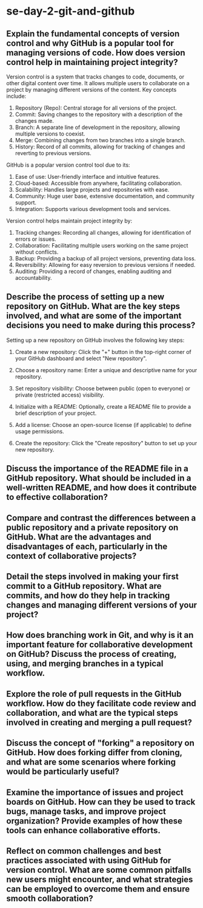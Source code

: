 # se-day-2-git-and-github
## Explain the fundamental concepts of version control and why GitHub is a popular tool for managing versions of code. How does version control help in maintaining project integrity?


Version control is a system that tracks changes to code, documents, or other digital content over time. It allows multiple users to collaborate on a project by managing different versions of the content. Key concepts include:

1. Repository (Repo): Central storage for all versions of the project.
2. Commit: Saving changes to the repository with a description of the changes made.
3. Branch: A separate line of development in the repository, allowing multiple versions to coexist.
4. Merge: Combining changes from two branches into a single branch.
5. History: Record of all commits, allowing for tracking of changes and reverting to previous versions.

GitHub is a popular version control tool due to its:

1. Ease of use: User-friendly interface and intuitive features.
2. Cloud-based: Accessible from anywhere, facilitating collaboration.
3. Scalability: Handles large projects and repositories with ease.
4. Community: Huge user base, extensive documentation, and community support.
5. Integration: Supports various development tools and services.

Version control helps maintain project integrity by:

1. Tracking changes:  Recording all changes, allowing for identification of errors or issues.
2. Collaboration: Facilitating multiple users working on the same project without conflicts.
3. Backup: Providing a backup of all project versions, preventing data loss.
4. Reversibility: Allowing for easy reversion to previous versions if needed.
5. Auditing: Providing a record of changes, enabling auditing and accountability.
## Describe the process of setting up a new repository on GitHub. What are the key steps involved, and what are some of the important decisions you need to make during this process?
Setting up a new repository on GitHub involves the following key steps:

1. Create a new repository: Click the "+" button in the top-right corner of your GitHub dashboard and select "New repository".

2. Choose a repository name: Enter a unique and descriptive name for your repository.

3. Set repository visibility:
Choose between public (open to everyone) or private (restricted access) visibility.

4. Initialize with a README: Optionally, create a README file to provide a brief description of your project.

5. Add a license: Choose an open-source license (if applicable) to define usage permissions.

6. Create the repository: Click the "Create repository" button to set up your new repository.
## Discuss the importance of the README file in a GitHub repository. What should be included in a well-written README, and how does it contribute to effective collaboration?

## Compare and contrast the differences between a public repository and a private repository on GitHub. What are the advantages and disadvantages of each, particularly in the context of collaborative projects?

## Detail the steps involved in making your first commit to a GitHub repository. What are commits, and how do they help in tracking changes and managing different versions of your project?

## How does branching work in Git, and why is it an important feature for collaborative development on GitHub? Discuss the process of creating, using, and merging branches in a typical workflow.

## Explore the role of pull requests in the GitHub workflow. How do they facilitate code review and collaboration, and what are the typical steps involved in creating and merging a pull request?

## Discuss the concept of "forking" a repository on GitHub. How does forking differ from cloning, and what are some scenarios where forking would be particularly useful?

## Examine the importance of issues and project boards on GitHub. How can they be used to track bugs, manage tasks, and improve project organization? Provide examples of how these tools can enhance collaborative efforts.

## Reflect on common challenges and best practices associated with using GitHub for version control. What are some common pitfalls new users might encounter, and what strategies can be employed to overcome them and ensure smooth collaboration?
